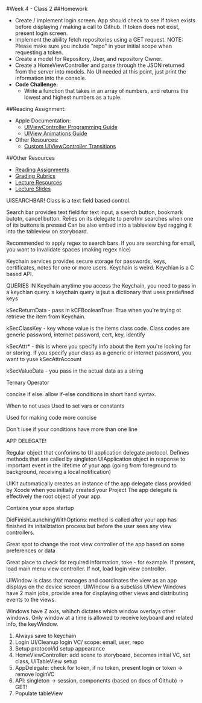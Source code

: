 #Week 4 - Class 2
##Homework
* Create / implement login screen. App should check to see if token exists before displaying / making a call to Github. If token does not exist, present login screen.
* Implement the ability fetch repositories using a GET request. NOTE: Please make sure you include "repo" in your initial scope when requesting a token.
* Create a model for Repository, User, and repository Owner.
* Create a HomeViewController and parse through the JSON returned from the server into models. No UI needed at this point, just print the information into the console.
* **Code Challenge:**
	* Write a function that takes in an array of numbers, and returns the lowest and highest numbers as a tuple.

##Reading Assignment:
* Apple Documentation:
	* [UIViewController Programming Guide](https://developer.apple.com/library/ios/featuredarticles/ViewControllerPGforiPhoneOS/index.html#//apple_ref/doc/uid/TP40007457-CH2-SW1)
	* [UIView Animations Guide](https://developer.apple.com/library/ios/documentation/WindowsViews/Conceptual/ViewPG_iPhoneOS/AnimatingViews/AnimatingViews.html#//apple_ref/doc/uid/TP40009503-CH6-SW1)
* Other Resources:
	* [Custom UIViewController Transitions](https://www.objc.io/issues/5-ios7/view-controller-transitions/)

##Other Resources
* [Reading Assignments](../../Resources/ra-grading-standard/)
* [Grading Rubrics](../../Resources/)
* [Lecture Resources](lecture/)
* [Lecture Slides](https://www.icloud.com/keynote/000QTHpeeBGGo_aR7U3F-rjiA#Week4_Day2)

UISEARCHBAR!
Class is a text field based control.

Search bar provides text field for text input, a saerch button, bookmark butotn, cancel button.
Relies on its delegate to perofmr searches when one of its buttons is pressed
Can be also embed into a tableview byd ragging it into the tableview on storyboard.

Recommended to apply regex to search bars.  If you are searching for email, you want to invalidate spaces (making regex nice)

Keychain services provides secure storage for passwords, keys, certificates, notes for one or more users.
Keychain is weird.
Keychian is a C based API.

QUERIES IN Keychain
anytime you access the Keychain, you need to pass in a keychian query.
a keychain query is jsut a dictionary that uses predefined keys

kSecReturnData - pass in kCFBooleanTrue: True when you're trying ot retrieve the item from Keychain.

kSecClassKey - key whose value is the items class code.  Class codes are generic password, internet password, cert, key, identify

kSecAttr* - this is where you specify info about the item you're looking for or storing.  If you specify your class as a generic or internet password, you want to yuse kSecAttrAccount

kSecValueData - you pass in the actual data as a string

Ternary Operator

concise if else.
allow if-else conditions in short hand syntax.


When to not uses
Used to set vars or constants

Used for making code more concise

Don't iuse if your conditions have more than one line

APP DELEGATE!

Regular object that conforims to UI application delegate protocol.
Defines methods that are called by singleton UIApplication object in response to important event in the lifetime of your app (going from foreground to background, receiving a local notification)

UIKit automatically creates an instance of the app delegate class provided by Xcode when you initially created your Project
The app delegate is effectively the root object of your app.

Contains your apps startup

DidFinishLaunchingWithOptions:
method is called after your app has finished its initailziation process but before the user sees any view controllers.

Great spot to change the root view controller of the app based on some preferences or data

Great place to check for required information, toke - for example.  If present, load main menu view controller.  If not, load login view controller.

UIWindow is class that manages and coordinates the view as an app displays on the device screen.
UIWIndow is a subclass UIView
Windows have 2 main jobs, provide area for displaying other views and distributing events to the views.


Windows have Z axis, whihch dictates which window overlays other windows.
Only window at a time is allowed to receive keyboard and related info, the keyWindow.

1. Always save to keychain
2. Login UI/Cleanup login VC/ scope: email, user, repo
3. Setup protocol/id setup appearance
4. HomeViewController: add scene to storyboard, becomes initial VC, set class, UITableView setup
5. AppDelegate: check for token, if no token, present login or token -> remove loginVC
6. API: singleton -> session, components (based on docs of Github) -> GET!
7. Populate tableView
